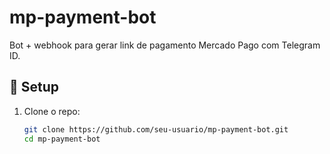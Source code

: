 # mp-payment-bot

Bot + webhook para gerar link de pagamento Mercado Pago com Telegram ID.

## 🚀 Setup

1. Clone o repo:
   ```bash
   git clone https://github.com/seu-usuario/mp-payment-bot.git
   cd mp-payment-bot
